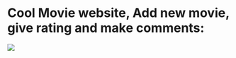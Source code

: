 <h1>Cool Movie website, Add new movie, give rating and make comments:</h1>

![](https://user-images.githubusercontent.com/60035342/228393986-8fb1fdc3-38a7-4716-8674-b8c69a6f0f35.png?raw=true)
